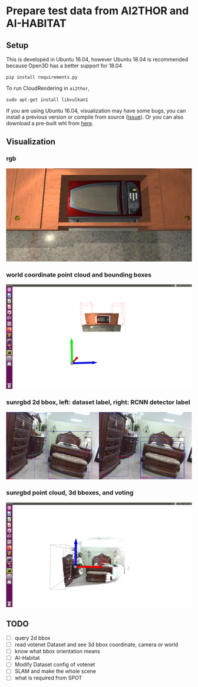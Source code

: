 # Prepare test data from AI2THOR and AI-HABITAT

## Setup

This is developed in Ubuntu 16.04, however Ubuntu 18.04 is recommended because Open3D has a better support for 18.04

```commandline
pip install requirements.py
```

To run CloudRendering in `ai2thor`, 
```commandline
sudo apt-get install libvulkan1
```

If you are using Ubuntu 16.04, visualization may have some bugs, 
you can install a previous version or compile from source ([issue](https://github.com/isl-org/Open3D/issues/1307)).
Or you can also download a pre-built whl from [here](https://gist.github.com/district10/c9d3e2a353b3435a5545b80bf7aba746).

## Visualization

### rgb
![rgb](sample-image/image.jpg)
### world coordinate point cloud and bounding boxes
![world coordinate point cloud](sample-image/pcd.png)
### sunrgbd 2d bbox, left: dataset label, right: RCNN detector label
![](sample-image/sunrgbd-2dbbox.jpg)
### sunrgbd point cloud, 3d bboxes, and voting
![](sample-image/sunrgbd-pcd.png)

## TODO

- [ ] query 2d bbox
- [ ] read votenet Dataset and see 3d bbox coordinate, camera or world
- [ ] know what bbox orientation means
- [ ] AI-Habitat
- [ ] Modify Dataset config of votenet
- [ ] SLAM and make the whole scene
- [ ] what is required from SPOT
